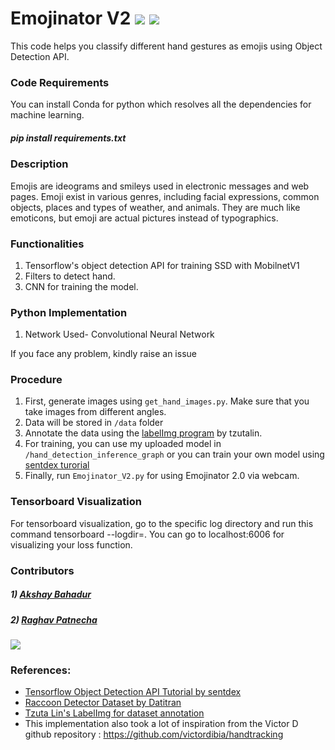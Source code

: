 # Emojinator V2 [![](https://img.shields.io/github/license/sourcerer-io/hall-of-fame.svg?colorB=ff0000)](https://github.com/akshaybahadur21/Emojinator/blob/master/LICENSE.md)  [![](https://img.shields.io/badge/Akshay-Bahadur-brightgreen.svg?colorB=ff0000)](https://akshaybahadur.com)
This code helps you classify different hand gestures as emojis using Object Detection API.


### Code Requirements
You can install Conda for python which resolves all the dependencies for machine learning.

##### pip install requirements.txt

### Description
Emojis are ideograms and smileys used in electronic messages and web pages. Emoji exist in various genres, including facial expressions, common objects, places and types of weather, and animals. They are much like emoticons, but emoji are actual pictures instead of typographics.


### Functionalities
1) Tensorflow's object detection API for training SSD with MobilnetV1
1) Filters to detect hand.
2) CNN for training the model.


### Python  Implementation

1) Network Used- Convolutional Neural Network

If you face any problem, kindly raise an issue

### Procedure

1) First, generate images using `get_hand_images.py`. Make sure that you take images from different angles.
2) Data will be stored in `/data` folder
3) Annotate the data using the [labelImg program](https://github.com/tzutalin/labelImg) by tzutalin.
4) For training, you can use my uploaded model in `/hand_detection_inference_graph` or you can train your own model using [sentdex turorial](https://pythonprogramming.net/introduction-use-tensorflow-object-detection-api-tutorial/)
5) Finally, run `Emojinator_V2.py` for using Emojinator 2.0 via webcam.

### Tensorboard Visualization

For tensorboard visualization, go to the specific log directory and run this command tensorboard --logdir=. You can go to localhost:6006 for visualizing your loss function.

### Contributors

##### 1) [Akshay Bahadur](https://github.com/akshaybahadur21/)
##### 2) [Raghav Patnecha](https://github.com/raghavpatnecha)
 
 
<img src="https://github.com/akshaybahadur21/BLOB/blob/master/emo_v2.gif">

### References:
 
 - [Tensorflow Object Detection API Tutorial by sentdex](https://pythonprogramming.net/introduction-use-tensorflow-object-detection-api-tutorial/)
 - [Raccoon Detector Dataset by Datitran](https://github.com/datitran/raccoon_dataset) 
 - [Tzuta Lin's LabelImg for dataset annotation](https://github.com/tzutalin/labelImg)
 - This implementation also took a lot of inspiration from the Victor D github repository : https://github.com/victordibia/handtracking  
